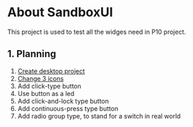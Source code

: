 ﻿# About SandboxUI

This project is used to test all the widges need in P10 project.

## 1. Planning
1. [Create desktop project](00-create-win32-desktop-application-project/new-win32-desktop-app-project.md)
1. [Change 3 icons](01-change-icon-in-3-places/change-ico.md)
1. Add click-type button
1. Use button as a led
1. Add click-and-lock type button
1. Add continuous-press type button
1. Add radio group type, to stand for a switch in real world